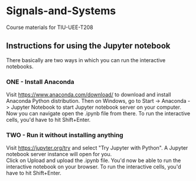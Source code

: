 # Signals-and-Systems
Course materials for TIU-UEE-T208

## Instructions for using the Jupyter notebook
There basically are two ways in which you can run the interactive notebooks.

### ONE - Install Anaconda
Visit https://www.anaconda.com/download/ to download and install Anaconda Python distribution. Then on Windows, go to Start -> Anaconda -> Jupyter Notebook to start Jupyter notebook server on your computer. Now you can navigate open the .ipynb file from there. To run the interactive cells, you'd have to hit Shift+Enter.

### TWO - Run it without installing anything
Visit https://jupyter.org/try and select "Try Jupyter with Python". A Jupyter notebook server instance will open for you.  
Click on Upload and upload the .ipynb file. You'd now be able to run the interactive notebook on your browser. To run the interactive cells, you'd have to hit Shift+Enter.
